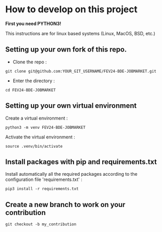 # How to develop on this project

**First you need PYTHON3!**

This instructions are for linux based systems (Linux, MacOS, BSD, etc.)

## Setting up your own fork of this repo.

- Clone the repo :
```shell script
git clone git@github.com:YOUR_GIT_USERNAME/FEV24-BDE-JOBMARKET.git
```

- Enter the directory :
```shell script
cd FEV24-BDE-JOBMARKET
```

## Setting up your own virtual environment

Create a virtual environment :
```shell script
python3 -m venv FEV24-BDE-JOBMARKET 
```

Activate the virtual environment :
```shell script
source .venv/bin/activate
```

## Install packages with pip and requirements.txt

Install automatically all the required packages according to the configuration file 'requirements.txt' :
```shell script
pip3 install -r requirements.txt
```

## Create a new branch to work on your contribution

```shell script
git checkout -b my_contribution
```
